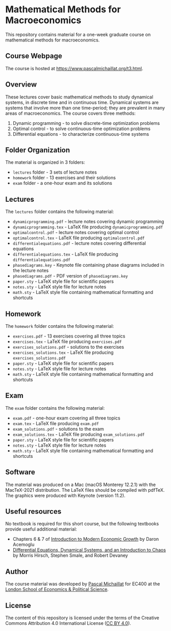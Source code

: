 # Mathematical Methods for Macroeconomics

This repository contains material for a one-week graduate course on mathematical methods for macroeconomics.

## Course Webpage

The course is hosted at https://www.pascalmichaillat.org/t3.html.

## Overview

These lectures cover basic mathematical methods to study dynamical systems, in discrete time and in continuous time. Dynamical systems are systems that involve more than one time-period; they are prevalent in many areas of macroeconomics. The course covers three methods:

1. Dynamic programming - to solve discrete-time optimization problems
2. Optimal control - to solve continuous-time optimization problems
3. Differential equations - to characterize continuous-time systems

## Folder Organization

The material is organized in 3 folders:

* `lectures` folder - 3 sets of lecture notes
* `homework` folder - 13 exercises and their solutions
* `exam` folder - a one-hour exam and its solutions

## Lectures

The `lectures` folder contains the following material:

* `dynamicprogramming.pdf` - lecture notes covering dynamic programming
* `dynamicprogramming.tex` - LaTeX file producing  `dynamicprogramming.pdf`
* `optimalcontrol.pdf` - lecture notes covering optimal control
* `optimalcontrol.tex` - LaTeX file producing  `optimalcontrol.pdf`
* `differentialequations.pdf` - lecture notes covering differential equations
* `differentialequations.tex` - LaTeX file producing  `differentialequations.pdf`
* `phasediagrams.key` - Keynote file containing phase diagrams included in the lecture notes
* `phasediagrams.pdf` - PDF version of `phasediagrams.key`
* `paper.sty` - LaTeX style file for scientific papers
* `notes.sty` - LaTeX style file for lecture notes
* `math.sty` - LaTeX style file containing mathematical formatting and shortcuts

## Homework

The `homework` folder contains the following material:

* `exercises.pdf` - 13 exercises covering all three topics
* `exercises.tex` - LaTeX file producing  `exercises.pdf`
* `exercises_solutions.pdf` - solutions to the exercises
* `exercises_solutions.tex` - LaTeX file producing `exercises_solutions.pdf`
* `paper.sty` - LaTeX style file for scientific papers
* `notes.sty` - LaTeX style file for lecture notes
* `math.sty` - LaTeX style file containing mathematical formatting and shortcuts

## Exam

The `exam` folder contains the following material:

* `exam.pdf` - one-hour exam covering all three topics
* `exam.tex` - LaTeX file producing  `exam.pdf`
* `exam_solutions.pdf` - solutions to the exam
* `exam_solutions.tex` - LaTeX file producing  `exam_solutions.pdf`
* `paper.sty` - LaTeX style file for scientific papers
* `notes.sty` - LaTeX style file for lecture notes
* `math.sty` - LaTeX style file containing mathematical formatting and shortcuts

## Software

The material was produced on a Mac (macOS Monterey 12.2.1) with the MacTeX-2021 distribution. The LaTeX files should be compiled with pdfTeX. The graphics were produced with Keynote (version 11.2).

## Useful resources

No textbook is required for this short course, but the following textbooks provide useful additional material:

* Chapters 6 & 7 of [Introduction to Modern Economic Growth](https://press.princeton.edu/books/hardcover/9780691132921/introduction-to-modern-economic-growth) by Daron Acemoglu
* [Differential Equations, Dynamical Systems, and an Introduction to Chaos](https://www.sciencedirect.com/book/9780123820105/differential-equations-dynamical-systems-and-an-introduction-to-chaos) by Morris Hirsch, Stephen Smale, and Robert Devaney

## Author

The course material was developed by [Pascal Michaillat](https://www.pascalmichaillat.org/) for EC400 at the [London School of Economics & Political Science](https://www.lse.ac.uk).

## License

The content of this repository is licensed under the terms of the Creative Commons Attribution 4.0 International License ([CC BY 4.0](http://creativecommons.org/licenses/by/4.0/)).
